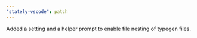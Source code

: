 ```yaml
---
"stately-vscode": patch
---
```


Added a setting and a helper prompt to enable file nesting of typegen files.
